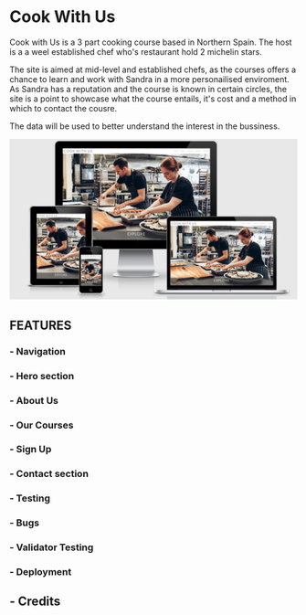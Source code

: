 # Cook With Us

Cook with Us is a 3 part cooking course based in Northern Spain. The host is a a weel established chef who's restaurant hold 2 michelin stars.

The site is aimed at mid-level and established chefs, as the courses offers a chance to learn and work with Sandra in a more personailised enviroment. As Sandra has a reputation and the course is known in certain circles, the site is a point to showcase what the course entails, it's cost and a method in which to contact the cousre.

The data will be used to better understand the interest in the bussiness.

![Screenshot of the website on serveral screen sizes](assets/screenshots/responsiveness.png?raw=true)

## FEATURES

### - Navigation

### - Hero section

### - About Us

### - Our Courses

### - Sign Up

### - Contact section

### - Testing

### - Bugs

### - Validator Testing

### - Deployment

## - Credits